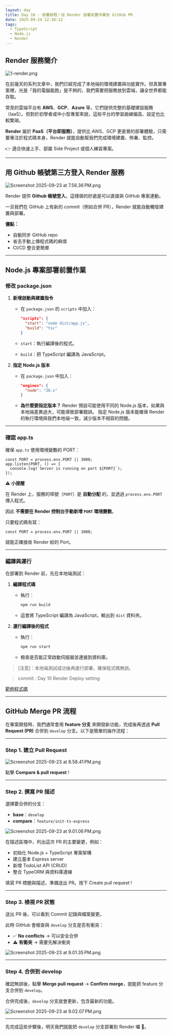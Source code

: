 ```yaml
---
layout: day
title: Day 10 - 部署啟程！從 Render 部署前置作業到 GitHub PR
date: 2025-09-24 12:38:13
tags:
  - TypeScript
  - Node.js
  - Render
---
```


## Render 服務簡介

![1-render.png](https://github.com/ArvinYang1925/iThome-2025/blob/main/images/Day10-Render-deploy/1-render.png?raw=true)

在前幾天的系列文章中，我們已經完成了本地端的環境建置與功能實作。但真實專案裡，光是「我的電腦能跑」是不夠的，我們需要把服務放到雲端，讓全世界都能存取。

<!-- more -->

常見的雲端平台有 **AWS**、**GCP**、**Azure** 等，它們提供完整的基礎建設服務（IaaS）。但對於初學者或中小型專案來說，這些平台的學習曲線偏高、設定也比較繁瑣。

**Render** 屬於 **PaaS（平台即服務）**，提供比 AWS、GCP 更直覺的部署體驗，只需要專注於程式碼本身，Render 就能自動幫我們完成環境建置、佈署、監控。

👉 適合快速上手、部屬 Side Project 或個人練習專案。

---

## 用 Github 帳號第三方登入 Render 服務

![Screenshot 2025-09-23 at 7.56.36 PM.png](https://github.com/ArvinYang1925/iThome-2025/blob/main/images/Day10-Render-deploy/2-signin-render.png?raw=true)

Render 提供 **Github 帳號登入**，這樣做的好處是可以直接與 GitHub 專案連動。

一旦我們在 GitHub 上有新的 commit（例如合併 PR），Render 就能自動觸發建置與部署。

**優點：**

- 自動同步 GitHub repo
- 省去手動上傳程式碼的麻煩
- CI/CD 整合更簡單

---

## Node.js 專案部署前置作業

### 修改 package.json

1. **新增啟動與建置指令**

   - 在 `package.json` 的 `scripts` 中加入：

     ```json
     "scripts": {
       "start": "node dist/app.js",
       "build": "tsc"
     }
     ```

   - `start`：執行編譯後的程式。
   - `build`：把 TypeScript 編譯為 JavaScript。

2. **指定 Node.js 版本**

   - 在 `package.json` 中加入：

     ```json
     "engines": {
       "node": "20.x"
     }
     ```

   - **為什麼要指定版本？**
     Render 預設可能使用不同的 Node.js 版本，如果與本地端差異過大，可能導致部署錯誤。
     指定 Node.js 版本能確保 Render 的執行環境與我們本地端一致，減少版本不相容的問題。

---

### 確認 app.ts

確保 `app.ts` 使用環境變數的 PORT：

```tsx
const PORT = process.env.PORT || 3000;
app.listen(PORT, () => {
  console.log(`Server is running on port ${PORT}`);
});
```

⚠️ **小提醒**

在 Render 上，服務的埠號（`PORT`）是 **自動分配** 的，並透過 `process.env.PORT` 傳入程式。

因此 **不需要在 Render 控制台手動新增 `PORT` 環境變數**。

只要程式碼有寫：

```tsx
const PORT = process.env.PORT || 3000;
```

就能正確接收 Render 給的 Port。

---

### 編譯與運行

在部署到 Render 前，先在本地端測試：

1. **編譯程式碼**

   - 執行：

     ```bash
     npm run build
     ```

   - 這會將 TypeScript 編譯為 JavaScript，輸出到 `dist` 資料夾。

2. **運行編譯後的程式**

   - 執行：

     ```bash
     npm run start
     ```

   - 檢查是否能正常啟動伺服器並連接到資料庫。

> [注意]：本地端測試成功後再進行部署，確保程式碼無誤。

> commit : Day 10 Render Deploy setting

[範例程式碼](https://github.com/ArvinYang1925/iThome2025-node-ts/commit/dec62b5d6891897d92eb39d5367be0471c9c2f37)

---

## GitHub Merge PR 流程

在專案開發時，我們通常會用 **feature 分支** 來開發新功能，完成後再透過 **Pull Request (PR)** 合併到 `develop` 分支。以下是簡單的操作流程：

---

### Step 1. 建立 Pull Request

![Screenshot 2025-09-23 at 8.58.41 PM.png](https://github.com/ArvinYang1925/iThome-2025/blob/main/images/Day10-Render-deploy/3-create-pr.png?raw=true)

點擊 **Compare & pull request** !

---

### Step 2. 撰寫 PR 描述

選擇要合併的分支：

- **base**：`develop`
- **compare**：`feature/init-ts-express`

![Screenshot 2025-09-23 at 9.01.06 PM.png](https://github.com/ArvinYang1925/iThome-2025/blob/main/images/Day10-Render-deploy/4-pr-desc.png?raw=true)

在描述區塊中，列出這次 PR 的主要變更，例如：

- 初始化 Node.js + TypeScript 專案架構
- 建立基本 Express server
- 新增 TodoList API (CRUD)
- 整合 TypeORM 與資料庫連線

填寫 PR 標題與描述，準備送出 PR。按下 Create pull request !

---

### Step 3. 檢視 PR 狀態

送出 PR 後，可以看到 Commit 記錄與檔案變更。

此時 GitHub 會檢查與 `develop` 分支是否有衝突：

- ✅ **No conflicts** → 可以安全合併
- ⚠️ **有衝突** → 需要先解決衝突

![Screenshot 2025-09-23 at 9.01.35 PM.png](https://github.com/ArvinYang1925/iThome-2025/blob/main/images/Day10-Render-deploy/5-check-pr.png?raw=true)

---

### Step 4. 合併到 develop

確認無誤後，點擊 **Merge pull request** → **Confirm merge**，就能把 feature 分支合併到 `develop`。

合併完成後，`develop` 分支就會更新，包含最新的功能。

![Screenshot 2025-09-23 at 9.02.07 PM.png](https://github.com/ArvinYang1925/iThome-2025/blob/main/images/Day10-Render-deploy/6-merge-result.png?raw=true)

---

先完成這些步驟後，明天我們就能把 `develop` 分支部署到 Render 囉 🚀。
